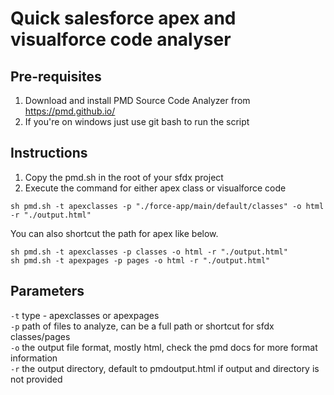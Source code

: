 # Quick salesforce apex and visualforce code analyser

## Pre-requisites
1. Download and install PMD Source Code Analyzer from https://pmd.github.io/
2. If you're on windows just use git bash to run the script

## Instructions
1. Copy the pmd.sh in the root of your sfdx project
2. Execute the command for either apex class or visualforce code
```
sh pmd.sh -t apexclasses -p "./force-app/main/default/classes" -o html -r "./output.html"
```
You can also shortcut the path for apex like below.
```
sh pmd.sh -t apexclasses -p classes -o html -r "./output.html"
sh pmd.sh -t apexpages -p pages -o html -r "./output.html"
```

## Parameters
`-t` type - apexclasses or apexpages <br>
`-p` path of files to analyze, can be a full path or shortcut for sfdx classes/pages <br>
`-o` the output file format, mostly html, check the pmd docs for more format information <br>
`-r` the output directory, default to pmdoutput.html if output and directory is not provided <br>
